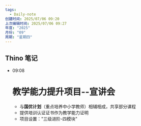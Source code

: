 ```yaml
---
tags:
  - Daily-note
创建时间: 2025/07/06 09:20
上次编辑时间: 2025/07/06 09:27
年度: "2025"
月份: "09"
周期: "星期四"
---
```

## Thino 笔记
- 09:08 
	# 教学能力提升项目--宣讲会
	- 与**国优计划**（重点培养中小学教师）相辅相成，共享部分课程
	- 提供培训认证证书作为教学能力证明
	- 项目设置："三级进阶-四模块" 